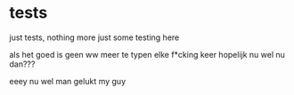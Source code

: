 # tests
just tests, nothing more just some testing here

als het goed is geen ww meer te typen elke f*cking keer
hopelijk nu wel
nu dan???


eeey nu wel man gelukt my guy